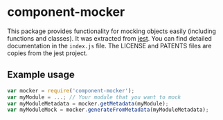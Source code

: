 # component-mocker

This package provides functionality for mocking objects easily (including functions and classes).
It was extracted from [jest](https://github.com/facebook/jest).
You can find detailed documentation in the `index.js` file.
The LICENSE and PATENTS files are copies from the jest project.

## Example usage

```javascript
var mocker = require('component-mocker');
var myModule = ...; // Your module that you want to mock
var myModuleMetadata = mocker.getMetadata(myModule);
var myModuleMock = mocker.generateFromMetadata(myModuleMetadata);
```
